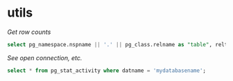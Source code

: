 # utils

*Get row counts*

```sql
select pg_namespace.nspname || '.' || pg_class.relname as "table", reltuples as "rows" from pg_class join pg_namespace on pg_class.relnamespace = pg_namespace.oid;
```

*See open connection, etc.*

```sql
select * from pg_stat_activity where datname = 'mydatabasename';
```

